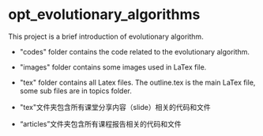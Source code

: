 # opt_evolutionary_algorithms
This project is a brief introduction of evolutionary algorithm.
* "codes" folder contains the code related to the evolutionary algorithm.
* "images" folder contains some images used in LaTex file.
* "tex" folder contains all Latex files. The outline.tex is the main LaTex file, some sub files are in topics folder.

* "tex"文件夹包含所有课堂分享内容（slide）相关的代码和文件
* “articles”文件夹包含所有课程报告相关的代码和文件